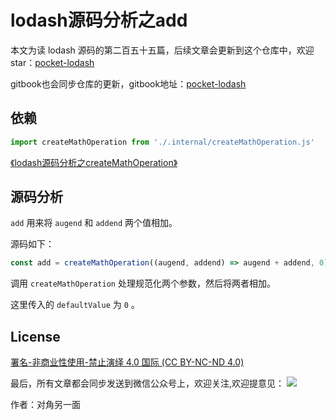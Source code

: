 # lodash源码分析之add

本文为读 lodash 源码的第二百五十五篇，后续文章会更新到这个仓库中，欢迎 star：[pocket-lodash](https://github.com/yeyuqiudeng/pocket-lodash)

gitbook也会同步仓库的更新，gitbook地址：[pocket-lodash](https://www.gitbook.com/book/yeyuqiudeng/pocket-lodash/details)

## 依赖

```javascript
import createMathOperation from './.internal/createMathOperation.js'
```

[《lodash源码分析之createMathOperation》](internal/createMathOperation.md)


## 源码分析

`add` 用来将 `augend` 和 `addend` 两个值相加。

源码如下：

```javascript
const add = createMathOperation((augend, addend) => augend + addend, 0)
```

调用 `createMathOperation` 处理规范化两个参数，然后将两者相加。

这里传入的 `defaultValue` 为 `0` 。

## License

[署名-非商业性使用-禁止演绎 4.0 国际 (CC BY-NC-ND 4.0)](http://creativecommons.org/licenses/by-nc-nd/4.0/)

最后，所有文章都会同步发送到微信公众号上，欢迎关注,欢迎提意见：  ![](https://raw.githubusercontent.com/yeyuqiudeng/resource/master/images/qrcode_front-end-article.jpg) 

作者：对角另一面 

